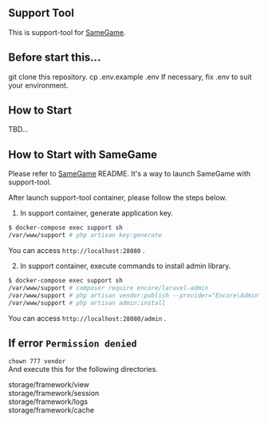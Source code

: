 ## Support Tool
This is support-tool for [SameGame](https://github.com/tonamao/same-game-ci).

## Before start this...
git clone this repository.
cp .env.example .env
If necessary, fix .env to suit your environment.

## How to Start
TBD...

## How to Start with SameGame
Please refer to [SameGame](https://github.com/tonamao/same-game-ci) README.
It's a way to launch SameGame with support-tool.

After launch support-tool container, please follow the steps below.

1. In support container, generate application key.
```bash
$ docker-compose exec support sh
/var/www/support # php artisan key:generate
```
You can access `http://localhost:28080` .

2. In support container, execute commands to install admin library.
```bash
$ docker-compose exec support sh
/var/www/support # composer require encore/laravel-admin
/var/www/support # php artisan vendor:publish --provider="Encore\Admin\AdminServiceProvider"
/var/www/support # php artisan admin:install
```

You can access `http://localhost:28080/admin` .


## If error `Permission denied`
`chown 777 vendor`  
And execute this for the following directories.  
  
storage/framework/view  
storage/framework/session  
storage/framework/logs  
storage/framework/cache  


